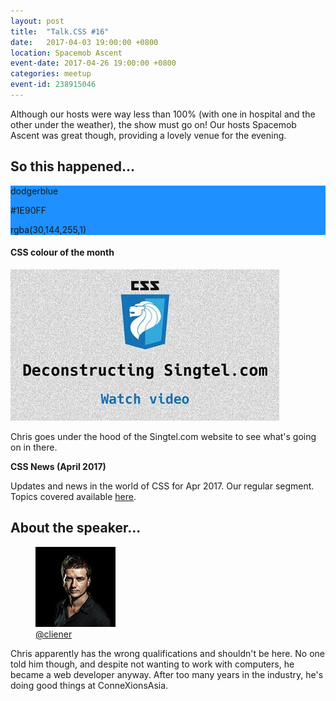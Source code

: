 ```yaml
---
layout: post
title:  "Talk.CSS #16"
date:   2017-04-03 19:00:00 +0800
location: Spacemob Ascent
event-date: 2017-04-26 19:00:00 +0800
categories: meetup
event-id: 238915046
---
```

Although our hosts were way less than 100% (with one in hospital and the other under the weather), the show must go on! Our hosts Spacemob Ascent was great though, providing a lovely venue for the evening.

## So this happened...

<div class="c-colour">
  <div class="c-swatch" style="background-color:#1E90FF">
    <div class="c-swatch__txt">
      <p>dodgerblue</p>
      <p>#1E90FF</p>
      <p>rgba(30,144,255,1)</p>
    </div>
  </div>
<h4>CSS colour of the month</h4>
</div>

<div class="c-videos">
  <div class="c-video">
    <a class="c-video__link" href="https://youtu.be/aGSMXTpTb3w">
      <img class="c-video__img" src="/img/talk-16/s1601.jpg" srcset="/img/talk-16/s1601@2x.jpg 2x" alt="Link to talk on deconstructing Singtel.com"/>
    </a>
    <p class="c-video__desc">Chris goes under the hood of the Singtel.com website to see what's going on in there.</p>
  </div>

  <div class="u-clear">
    <strong>CSS News (April 2017)</strong><br>
    <p>Updates and news in the world of CSS for Apr 2017. Our regular segment. Topics covered available <a href="https://github.com/SingaporeCSS/slides/blob/gh-pages/notes/talk-16.md">here</a>.</p>
  </div>
</div>

## About the speaker...

<div class="o-flex c-speakers">
  <div class="o-flex3__item c-speaker">
    <figure>
      <img class="c-speaker__img" src="/img/talk-1/chris.jpg" srcset="/img/talk-1/chris@2x.jpg 2x" alt="Chris Lienert"/>
      <figcaption><a class="c-speaker__link" href="https://twitter.com/cliener">@cliener</a></figcaption>
    </figure>
    <p class="c-speaker__intro">Chris apparently has the wrong qualifications and shouldn't be here. No one told him though, and despite not wanting to work with computers, he became a web developer anyway. After too many years in the industry, he's doing good things at ConneXionsAsia.</p>
  </div>
</div>
